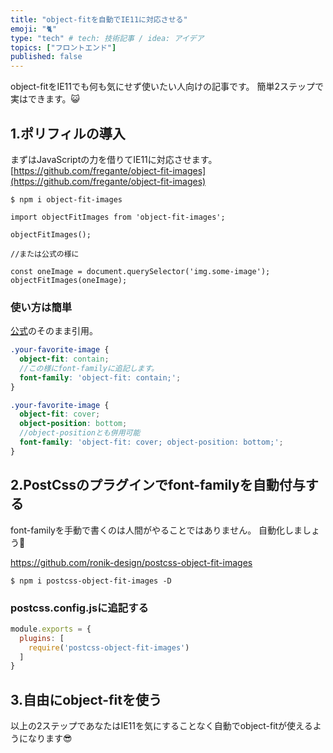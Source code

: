 ```yaml
---
title: "object-fitを自動でIE11に対応させる"
emoji: "🐈"
type: "tech" # tech: 技術記事 / idea: アイデア
topics: ["フロントエンド"]
published: false
---
```


object-fitをIE11でも何も気にせず使いたい人向けの記事です。
簡単2ステップで実はできます。😺

## 1.ポリフィルの導入

まずはJavaScriptの力を借りてIE11に対応させます。
[https://github.com/fregante/object-fit-images](https://github.com/fregante/object-fit-images)

```shell script
$ npm i object-fit-images
```

```javascript:yourJavaScriptFile
import objectFitImages from 'object-fit-images';

objectFitImages();

//または公式の様に

const oneImage = document.querySelector('img.some-image');
objectFitImages(oneImage);
```
### 使い方は簡単

[公式](https://github.com/fregante/object-fit-images#usage)のそのまま引用。

```scss
.your-favorite-image {
  object-fit: contain;
  //この様にfont-familyに追記します。
  font-family: 'object-fit: contain;';
}
```

```scss
.your-favorite-image {
  object-fit: cover;
  object-position: bottom;
  //object-positionとも併用可能
  font-family: 'object-fit: cover; object-position: bottom;';
}
```

## 2.PostCssのプラグインでfont-familyを自動付与する

font-familyを手動で書くのは人間がやることではありません。
自動化しましょう🤖

https://github.com/ronik-design/postcss-object-fit-images

```shell script
$ npm i postcss-object-fit-images -D
```

### postcss.config.jsに追記する

```javascript:postcss.config.js
module.exports = {
  plugins: [
    require('postcss-object-fit-images')
  ]
}
```

## 3.自由にobject-fitを使う

以上の2ステップであなたはIE11を気にすることなく自動でobject-fitが使えるようになります😎

